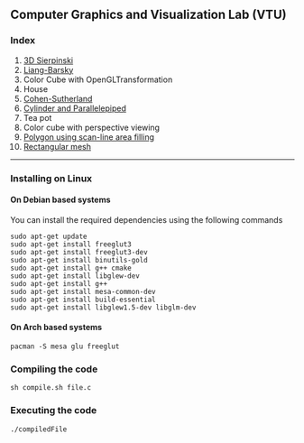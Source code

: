## Computer Graphics and Visualization Lab (VTU)

### Index
 1. [3D Sierpinski](https://raw.githubusercontent.com/SubhrajyotiSen/10CSL67/master/1.c)    
 2. [Liang-Barsky](https://raw.githubusercontent.com/SubhrajyotiSen/10CSL67/master/2.c)    
 3. Color Cube with OpenGLTransformation
 4. House
 5. [Cohen-Sutherland](https://raw.githubusercontent.com/SubhrajyotiSen/10CSL67/master/5.c)    
 6. [Cylinder and Parallelepiped](https://raw.githubusercontent.com/SubhrajyotiSen/10CSL67/master/6.c)     
 7. Tea pot
 8. Color cube with perspective viewing
 9. [Polygon using scan-line area filling](https://raw.githubusercontent.com/SubhrajyotiSen/10CSL67/master/9.c)
 10. [Rectangular mesh](https://raw.githubusercontent.com/SubhrajyotiSen/10CSL67/master/10.c)      
 

----------


### Installing on Linux
#### On Debian based systems
You can install the required dependencies using the following commands

    sudo apt-get update
    sudo apt-get install freeglut3
    sudo apt-get install freeglut3-dev
    sudo apt-get install binutils-gold
    sudo apt-get install g++ cmake
    sudo apt-get install libglew-dev
    sudo apt-get install g++
    sudo apt-get install mesa-common-dev
    sudo apt-get install build-essential
    sudo apt-get install libglew1.5-dev libglm-dev
    
#### On Arch based systems
    pacman -S mesa glu freeglut
    
### Compiling the code

    sh compile.sh file.c
### Executing the  code

    ./compiledFile
